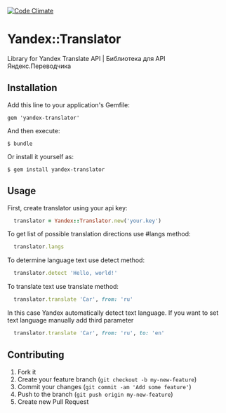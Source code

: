 [![Code Climate](https://codeclimate.com/repos/5255368456b102667402265a/badges/cc0cf62aa85959503fc1/gpa.png)](https://codeclimate.com/repos/5255368456b102667402265a/feed)

# Yandex::Translator

Library for Yandex Translate API | Библиотека для API Яндекс.Переводчика


## Installation

Add this line to your application's Gemfile:

    gem 'yandex-translator'

And then execute:

    $ bundle

Or install it yourself as:

    $ gem install yandex-translator

## Usage

First, create translator using your api key:

```ruby
  translator = Yandex::Translator.new('your.key')
```

To get list of possible translation directions use #langs method:

```ruby
  translator.langs
```

To determine language text use detect method:

```ruby
  translator.detect 'Hello, world!'
```
To translate text use translate method:

```ruby
  translator.translate 'Car', from: 'ru'
```

In this case Yandex automatically detect text language.
If you want to set text language manually add third parameter

```ruby
  translator.translate 'Car', from: 'ru', to: 'en'
```

## Contributing

1. Fork it
2. Create your feature branch (`git checkout -b my-new-feature`)
3. Commit your changes (`git commit -am 'Add some feature'`)
4. Push to the branch (`git push origin my-new-feature`)
5. Create new Pull Request
